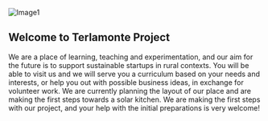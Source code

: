 
![Image1](https://user-images.githubusercontent.com/31141052/59752768-bb723400-927a-11e9-81b5-2bdc4b95a40f.jpg)

## Welcome to Terlamonte Project

We are a place of learning, teaching and experimentation, and our aim for the future is to support sustainable startups in rural contexts. You will be able to visit us and we will serve you a curriculum based on your needs and interests, or help you out with possible business ideas, in exchange for volunteer work. We are currently planning the layout of our place and are making the first steps towards a solar kitchen. We are making the first steps with our project, and your help with the initial preparations is very welcome!
